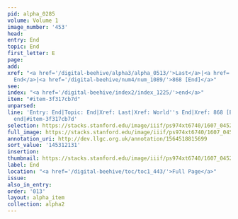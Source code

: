 ```yaml
---
pid: alpha_0285
volume: Volume 1
image_number: '453'
head:
entry: End
topic: End
first_letter: E
page:
add:
xref: "<a href='/digital-beehive/alpha3/alpha_0513/'>Last</a>|<a href='/digital-beehive/alpha5/alpha_1062/'>World's
  End</a>|<a href='/digital-beehive/num4/num_1089/'>868 [End]</a>"
see:
index: "<a href='/digital-beehive/index2/index_1225/'>end</a>"
item: "#item-3f317cb7d"
unparsed:
line: 'Entry: End|Topic: End|Xref: Last|Xref: World''s End|Xref: 868 [End]|Index:
  end|#item-3f317cb7d'
selection: https://stacks.stanford.edu/image/iiif/ps974xt6740/1607_0452/365,2131,3102,716/full/0/default.jpg
full_image: https://stacks.stanford.edu/image/iiif/ps974xt6740/1607_0452/full/full/0/default.jpg
annotation_uri: http://dev.llgc.org.uk/annotation/1564518815699
sort_value: '145312131'
insertion:
thumbnail: https://stacks.stanford.edu/image/iiif/ps974xt6740/1607_0452/365,2131,600,180/250,/0/default.jpg
label: End
location: "<a href='/digital-beehive/toc/toc1_443/'>Full Page</a>"
issue:
also_in_entry:
order: '013'
layout: alpha_item
collection: alpha2
---
```


